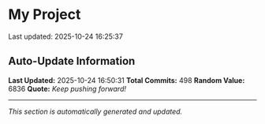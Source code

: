 # My Project


Last updated: 2025-10-24 16:25:37

























































































































































































































































































































































































































































































































































































































































































































































































































































































































## Auto-Update Information

**Last Updated:** 2025-10-24 16:50:31
**Total Commits:** 498
**Random Value:** 6836
**Quote:** _Keep pushing forward!_

---
_This section is automatically generated and updated._